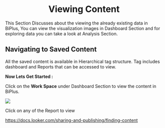 


<center><h1>Viewing Content</h1></center>

This Section Discusses about the viewing the already existing data in BiPlus, You can view the visualization images in Dashboard Section and for exploring data you can take a look at Analysis Section.

## Navigating to Saved Content 

All the saved content is available in Hierarchical tag structure. Tag includes dashboard and Reports that can be accessed to view.

**Now Lets Get Started :**

Click on the **Work Space** under Dashboard Section to view the content in BiPlus.

![
](https://raw.githubusercontent.com/sv18042016/fp1/980dfc884f8704e935002d0a97ed903510de517e/images/view_list.png)

Click on any of the Report to view




https://docs.looker.com/sharing-and-publishing/finding-content
<!--stackedit_data:
eyJoaXN0b3J5IjpbLTgwMDU5NTU2MSwxMjg0NTc0NDU3LDIwMD
ExNjI5NzgsLTExMDEwODg5NzIsMTU3Mzk0NTU3MF19
-->